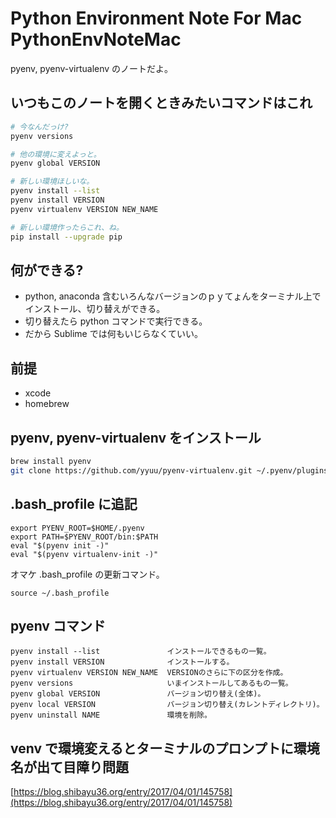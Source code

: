 Python Environment Note For Mac PythonEnvNoteMac
===

pyenv, pyenv-virtualenv のノートだよ。


## いつもこのノートを開くときみたいコマンドはこれ

```bash
# 今なんだっけ?
pyenv versions

# 他の環境に変えよっと。
pyenv global VERSION

# 新しい環境ほしいな。
pyenv install --list
pyenv install VERSION
pyenv virtualenv VERSION NEW_NAME

# 新しい環境作ったらこれ、ね。
pip install --upgrade pip
```


## 何ができる?

- python, anaconda 含むいろんなバージョンのｐｙてょんをターミナル上でインストール、切り替えができる。
- 切り替えたら python コマンドで実行できる。
- だから Sublime では何もいじらなくていい。


## 前提

- xcode
- homebrew


## pyenv, pyenv-virtualenv をインストール

```bash
brew install pyenv
git clone https://github.com/yyuu/pyenv-virtualenv.git ~/.pyenv/plugins/pyenv-virtualenv
```


## .bash_profile に追記

```
export PYENV_ROOT=$HOME/.pyenv
export PATH=$PYENV_ROOT/bin:$PATH
eval "$(pyenv init -)"
eval "$(pyenv virtualenv-init -)"
```

オマケ .bash_profile の更新コマンド。

```
source ~/.bash_profile
```


## pyenv コマンド

```
pyenv install --list               インストールできるもの一覧。
pyenv install VERSION              インストールする。
pyenv virtualenv VERSION NEW_NAME  VERSIONのさらに下の区分を作成。
pyenv versions                     いまインストールしてあるもの一覧。
pyenv global VERSION               バージョン切り替え(全体)。
pyenv local VERSION                バージョン切り替え(カレントディレクトリ)。
pyenv uninstall NAME               環境を削除。
```


## venv で環境変えるとターミナルのプロンプトに環境名が出て目障り問題

[https://blog.shibayu36.org/entry/2017/04/01/145758](https://blog.shibayu36.org/entry/2017/04/01/145758)

